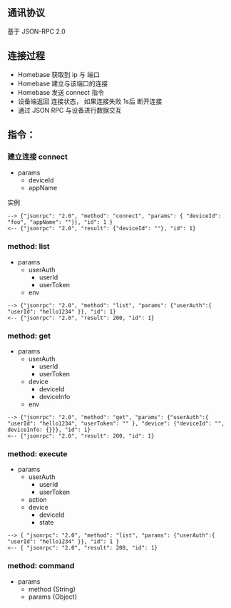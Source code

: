 ## 通讯协议

基于 JSON-RPC 2.0 

## 连接过程

- Homebase 获取到 ip 与 端口
- Homebase 建立与该端口的连接
- Homebase 发送 connect 指令
- 设备端返回 连接状态， 如果连接失败 1s后 断开连接
- 通过 JSON RPC 与设备进行数据交互

## 指令：
### 建立连接 connect

- params
  - deviceId
  - appName

实例

```
--> {"jsonrpc": "2.0", "method": "connect", "params": { "deviceId": "foo", "appName": ""}}, "id": 1 }
<-- {"jsonrpc": "2.0", "result": {"deviceId": ""}, "id": 1}
```

### method: list

- params
  - userAuth
    - userId
    - userToken
  - env


```
--> {"jsonrpc": "2.0", "method": "list", "params": {"userAuth":{ "userId": "hello1234" }}, "id": 1}
<-- {"jsonrpc": "2.0", "result": 200, "id": 1}
```

### method: get

- params
  - userAuth
    - userId
    - userToken
  - device
    - deviceId
    - deviceInfo
  - env

```
--> {"jsonrpc": "2.0", "method": "get", "params": {"userAuth":{ "userId": "hello1234", "userToken": "" }, "device": {"deviceId": "", deviceInfo: {}}}, "id": 1}
<-- {"jsonrpc": "2.0", "result": 200, "id": 1}
```

### method: execute

- params
  - userAuth
    - userId
    - userToken
  - action
  - device
    - deviceId  
    - state

```
--> { "jsonrpc": "2.0", "method": "list", "params": {"userAuth":{ "userId": "hello1234" }}, "id": 1 }
<-- { "jsonrpc": "2.0", "result": 200, "id": 1}
```

### method: command

- params
  - method {String}
  - params {Object}
